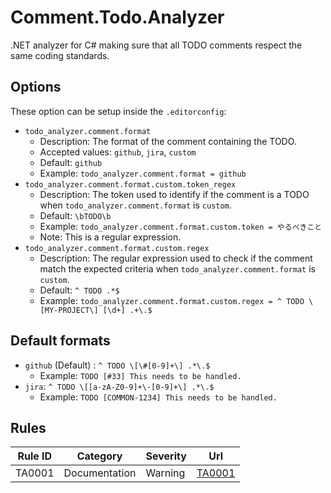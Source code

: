# Comment.Todo.Analyzer
.NET analyzer for C# making sure that all TODO comments respect the same coding standards.

## Options
These option can be setup inside the `.editorconfig`:

- `todo_analyzer.comment.format`
  - Description: The format of the comment containing the TODO. 
  - Accepted values: `github`, `jira`, `custom`
  - Default: `github`
  - Example: `todo_analyzer.comment.format = github`
- `todo_analyzer.comment.format.custom.token_regex`
    - Description: The token used to identify if the comment is a TODO when `todo_analyzer.comment.format` is `custom`.
    - Default: `\bTODO\b`
    - Example: `todo_analyzer.comment.format.custom.token = やるべきこと`
    - Note: This is a regular expression.
- `todo_analyzer.comment.format.custom.regex`
    - Description: The regular expression used to check if the comment match the expected criteria when `todo_analyzer.comment.format` is `custom`.
    - Default: `^ TODO .*$`
    - Example: `todo_analyzer.comment.format.custom.regex = ^ TODO \[MY-PROJECT\] [\d+] .+\.$`

## Default formats
- `github` (Default) : `^ TODO \[\#[0-9]+\] .*\.$`
  - Example: `TODO [#33] This needs to be handled.` 
- `jira`: `^ TODO \[[a-zA-Z0-9]+\-[0-9]+\] .*\.$`
    - Example: `TODO [COMMON-1234] This needs to be handled.`

## Rules
| Rule ID | Category      | Severity | Url                 |
|---------|---------------|----------|---------------------|
| TA0001  | Documentation | Warning  | [TA0001](TA0001.md) |
